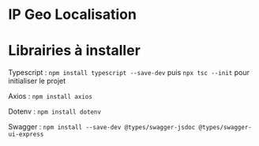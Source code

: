 # IP Geo Localisation

# Librairies à installer

Typescript : `npm install typescript --save-dev` puis `npx tsc --init` pour initialiser le projet

Axios : `npm install axios`

Dotenv : `npm install dotenv`

Swagger : `npm install --save-dev @types/swagger-jsdoc @types/swagger-ui-express`

